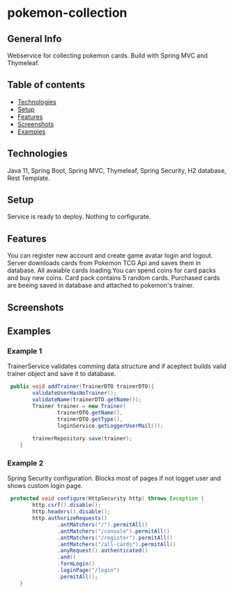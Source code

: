 # pokemon-collection
## General Info
 Webservice for collecting pokemon cards. Build with Spring MVC and Thymeleaf.
 ## Table of contents
* [Technologies](#technologies)
* [Setup](#setup)
* [Features](#features)
* [Screenshots](#screenshots)
* [Examples](#examples)
## Technologies
Java 11, Spring Boot, Spring MVC, Thymeleaf, Spring Security, H2 database, Rest Template.
## Setup
Service is ready to deploy. Nothing to corfigurate.
## Features
You can register new account and create game avatar login and logout. Server downloads cards from Pokemon TCG Api and saves them in database. 
All avaiable cards loading.You can spend coins for card packs and buy new coins. Card pack contains 5 random cards. Purchased cards are beeing 
saved in database and attached to pokemon's trainer. 
## Screenshots
## Examples
### Example 1
TrainerService validates comming data structure and if aceptect builds valid trainer object and save it to database.
```java
 public void addTrainer(TrainerDTO trainerDTO){
        validateUserHasNoTrainer();
        validateName(trainerDTO.getName());
        Trainer trainer = new Trainer(
                trainerDTO.getName(),
                trainerDTO.getType(),
                loginService.getLoggerUserMail());
        
        trainerRepository.save(trainer);
    }
```
### Example 2
Spring Security configuration. Blocks most of pages if not logget user and shows custom login page.
```java
 protected void configure(HttpSecurity http) throws Exception {
        http.csrf().disable();
        http.headers().disable();
        http.authorizeRequests()
                .antMatchers("/").permitAll()
                .antMatchers("/console").permitAll()
                .antMatchers("/register").permitAll()
                .antMatchers("/all-cards").permitAll()
                .anyRequest().authenticated()
                .and()
                .formLogin()
                .loginPage("/login")
                .permitAll();
    }
```
